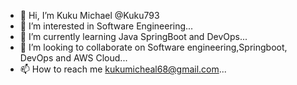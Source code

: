 - 👋 Hi, I’m Kuku Michael @Kuku793 
- 👀 I’m interested in Software Engineering...
- 🌱 I’m currently learning Java SpringBoot and DevOps...
- 💞️ I’m looking to collaborate on Software engineering,Springboot, DevOps and AWS Cloud...
- 📫 How to reach me kukumicheal68@gmail.com...

<!---
Kuku793/Kuku793 is a ✨ special ✨ repository because its `README.md` (this file) appears on your GitHub profile.
You can click the Preview link to take a look at your changes.
--->
